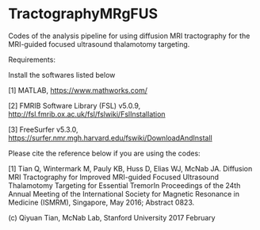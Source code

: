# TractographyMRgFUS

Codes of the analysis pipeline for using diffusion MRI tractography for the MRI-guided focused ultrasound thalamotomy targeting.

Requirements:

Install the softwares listed below

[1] MATLAB, https://www.mathworks.com/

[2] FMRIB Software Library (FSL) v5.0.9, http://fsl.fmrib.ox.ac.uk/fsl/fslwiki/FslInstallation

[3] FreeSurfer v5.3.0, https://surfer.nmr.mgh.harvard.edu/fswiki/DownloadAndInstall

Please cite the reference below if you are using the codes:

[1] Tian Q, Wintermark M, Pauly KB, Huss D, Elias WJ, McNab JA. Diffusion MRI Tractography for Improved MRI-guided Focused Ultrasound Thalamotomy Targeting for Essential TremorIn Proceedings of the 24th Annual Meeting of the International Society for Magnetic Resonance in Medicine (ISMRM), Singapore, May 2016; Abstract 0823.

(c) Qiyuan Tian, McNab Lab, Stanford University
2017 February
